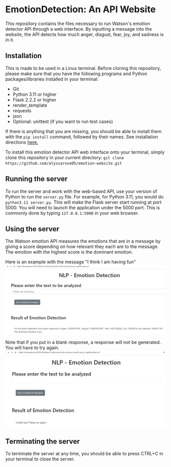 # EmotionDetection: An API Website

This repository contains the files necessary to run Watson's emotion detector API through a web interface. By inputting a message into the website, the API detects how much anger, disgust, fear, joy, and sadness is in it.


## Installation
This is made to be used in a Linux terminal. Before cloning this repository, please make sure that you have the following programs and Python packages/libraries installed in your terminal:
- Git
- Python 3.11 or higher
- Flask 2.2.2 or higher
- render_template
- requests
- json
- Optional: unittest (if you want to run test cases)

If there is anything that you are missing, you should be able to install them with the `pip install` command, followed by their names. See installation directions <a href="https://www.redhat.com/sysadmin/install-python-pip-linux">here.</a>

To install this emotion detector API web interface onto your terminal, simply clone this repository in your current directory: `git clone https://github.com/alyssarose05/emotion-website.git`

## Running the server
To run the server and work with the web-based API, use your version of Python to run the `server.py` file. For example, for Python 3.11, you would do `python3.11 server.py`. This will make the Flask server start running at port 5000. 
You will need to launch the application under the 5000 port. This is commonly done by typing `127.0.0.1:5000` in your web browser.

## Using the server
The Watson emotion API measures the emotions that are in a message by giving a score depending on how relevant they each are to the message. The emotion with the highest score is the dominant emotion. 

Here is an example with the message "I think I am having fun"
![](Images/demonstration.png)

Note that if you put in a blank response, a response will not be generated. You will have to try again.
![](Images/error.png)

## Terminating the server
To terminate the server at any time, you should be able to press CTRL+C in your terminal to close the server.


